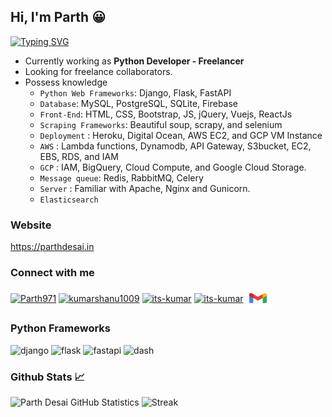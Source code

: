 
## Hi, I'm Parth :grinning:
[![Typing SVG](https://readme-typing-svg.herokuapp.com?width=700&lines=Welcome+to+my+GitHub;I+like+to+extract+and+scrape+data;Love+to+develope+things)](https://git.io/typing-svg)

- Currently working as <strong>Python Developer - Freelancer </strong>
- Looking for freelance collaborators. 
- Possess knowledge
  - `Python Web Frameworks`: Django, Flask, FastAPI
  - `Database`: MySQL, PostgreSQL, SQLite, Firebase
  - `Front-End`: HTML, CSS, Bootstrap, JS, jQuery, Vuejs, ReactJs
  - `Scraping Frameworks`: Beautiful soup, scrapy, and selenium
  - `Deployment` : Heroku, Digital Ocean, AWS EC2, and GCP VM Instance
  - `AWS` : Lambda functions, Dynamodb, API Gateway, S3bucket, EC2, EBS, RDS, and IAM
  - `GCP` : IAM, BigQuery, Cloud Compute, and Google Cloud Storage. 
  - `Message queue`: Redis, RabbitMQ, Celery
  - `Server` : Familiar with Apache, Nginx and Gunicorn.
  - `Elasticsearch`

### Website

https://parthdesai.in

### Connect with me
<p align="left">
  <a href="https://www.linkedin.com/in/parth-desai-31b627169/" target="blank">
    <img align="center" src="https://raw.githubusercontent.com/rahuldkjain/github-profile-readme-generator/6253936f99716cd30c07055d5d10e9332af37171/src/images/icons/Social/linked-in-alt.svg" alt="Parth971" height="30" width="40" /></a>
  <a href="https://www.hackerrank.com/Parth971" target="blank"><img align="center" src="https://raw.githubusercontent.com/rahuldkjain/github-profile-readme-generator/6253936f99716cd30c07055d5d10e9332af37171/src/images/icons/Social/hackerrank.svg" alt="kumarshanu1009" height="30" width="40" /></a>
  <a href="https://leetcode.com/Parth971/" target="blank"><img align="center" src="https://raw.githubusercontent.com/rahuldkjain/github-profile-readme-generator/6253936f99716cd30c07055d5d10e9332af37171/src/images/icons/Social/leet-code.svg" alt="its-kumar" height="30" width="40" /></a>
  <a href="https://stackoverflow.com/users/12535525/parth" target="blank"><img align="center" src="https://raw.githubusercontent.com/rahuldkjain/github-profile-readme-generator/master/src/images/icons/Social/stack-overflow.svg" alt="its-kumar" height="30" width="40" /></a>
  <a href="mailto:desaiparth971@gmail.com" target="blank"><img align="center" src="https://github.com/edent/SuperTinyIcons/blob/master/images/svg/gmail.svg" alt="its-kumar" height="30" width="40" /></a>


</p>

### Python Frameworks

  ![django](https://img.shields.io/badge/Django-092E20?style=for-the-badge&logo=django&logoColor=green)
  ![flask](https://img.shields.io/badge/Flask-000000?style=for-the-badge&logo=flask&logoColor=white)
  ![fastapi](https://img.shields.io/badge/fastapi-109989?style=for-the-badge&logo=FASTAPI&logoColor=white)
  ![dash](https://img.shields.io/badge/dash-008DE4?style=for-the-badge&logo=dash&logoColor=white)


### Github Stats 📈
![Parth Desai GitHub Statistics](https://github-readme-stats.vercel.app/api?username=Parth971&show_icons=true)
![Streak](https://github-readme-streak-stats.herokuapp.com/?user=Parth971&light&hide_border=true&line_height=27&width=20)
